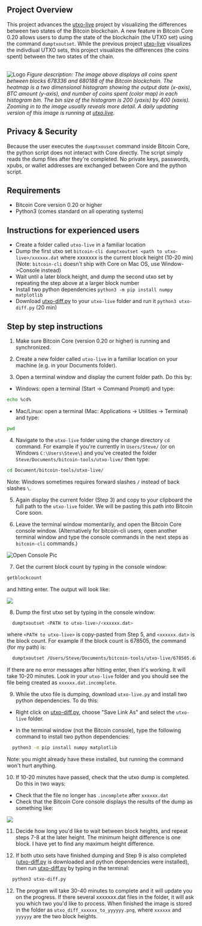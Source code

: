 <!-- ABOUT THE PROJECT -->

## Project Overview

This project advances the <a href='https://github.com/Unbesteveable/utxo-live'>utxo-live</a> project by visualizing the differences between two states of the Bitcoin blockchain. A new feature in Bitcoin Core 0.20 allows users to dump the state of the blockchain (the UTXO set) using the command `dumptxoutset`. While the previous project <a href='https://github.com/Unbesteveable/utxo-live'>utxo-live</a> visualizes the indivdiual UTXO sets, this project visualizes the differences (the coins spent) between the two states of the chain.
 
<br>

<img src="https://utxo.live/utxo_diff_678336_to_680188.png" alt="Logo" >
<em>Figure description: The image above displays all coins spent between blocks 678336 and 680188 of the Bitcoin blockchain. The heatmap is a two dimensional histogram showing the output date (x-axis), BTC amount (y-axis), and number of coins spent (color map) in each histogram bin. The bin size of the histogram is 200 (yaxis) by 400 (xaxis). Zooming in to the image usually reveals more detail. A daily updating version of this image is running at <a href=https://utxo.live/changes/yesterday.php/>utxo.live</a>.</em>


## Privacy & Security

Because the user executes the `dumptxouset` command inside Bitcoin Core, the python script does not interact with Core directly. The script simply reads the dump files after they're completed. No private keys, passwords, xpubs, or wallet addresses are exchanged between Core and the python script.

<!-- Requirements -->
## Requirements
* Bitcoin Core version 0.20 or higher
* Python3 (comes standard on all operating systems)


## Instructions for experienced users
* Create a folder called `utxo-live` in a familiar location
* Dump the first utxo set `bitcoin-cli dumptxoutset <path to utxo-live>/xxxxxx.dat` where xxxxxxx is the current block height (10-20 min)
   (Note: `bitcoin-cli` doesn't ship with Core on Mac OS, use Window->Console instead)
* Wait until a later block height, and dump the second utxo set by repeating the step above at a larger block number
* Install two python dependencies `python3 -m pip install numpy matplotlib` 
* Download <a href='https://github.com/Unbesteveable/utxo-diff/raw/main/utxo-diff.py'>utxo-diff.py<a> to your `utxo-live` folder and run it `python3 utxo-diff.py` (20 min)

## Step by step instructions
1. Make sure Bitcoin Core (version 0.20 or higher) is running and synchronized.

2. Create a new folder called `utxo-live` in a familiar location on your machine (e.g. in your Documents folder).

3. Open a terminal window and display the current folder path. Do this by:

  * Windows: open a terminal (Start -> Command Prompt) and type: 
  ```sh
  echo %cd%
  ```
  
  * Mac/Linux: open a terminal (Mac: Applications -> Utilities -> Terminal) and type:
  ```sh
  pwd
  ```
  
4. Navigate to the `utxo-live` folder using the change directory `cd` command. For example if you're currently in `Users/Steve/` (or on Windows `C:\Users\Steve\`) and you've created the folder  `Steve/Documents/bitcoin-tools/utxo-live/` then type: 

  ```sh
  cd Document/bitcoin-tools/utxo-live/
  ```
  Note: Windows sometimes requires forward slashes `/` instead of back slashes `\`.
  
5. Again display the current folder (Step 3) and copy to your clipboard the full path to the `utxo-live` folder. We will be pasting this path into Bitcoin Core soon.

6. Leave the terminal window momentarily, and open the Bitcoin Core console window. (Alternatively for bitcoin-cli users, open another terminal window and type the console commands in the next steps as `bitcoin-cli` commands.)

<img src="https://miro.medium.com/max/1098/1*DEukIfd6csdA6bbl2K5sSg.jpeg" alt="Open Console Pic" >

7. Get the current block count by typing in the console window:

  ```sh
  getblockcount
  ```
  and hitting enter. The output will look like:

<img src="https://utxo.live/getblockcount.png">
 

8. Dump the first utxo set by typing in the console window:

```sh
  dumptxoutset <PATH to utxo-live>/<xxxxxx.dat>
  ```
  where `<PATH to utxo-live>` is copy-pasted from Step 5, and `<xxxxxx.dat>` is the block count. For example if the block count is 678505, the command (for my path) is:

```sh
  dumptxoutset /Users/Steve/Documents/bitcoin-tools/utxo-live/678505.dat
  ```
  If there are no error messages after hitting enter, then it's working. It will take 10-20 minutes. Look in your `utxo-live` folder and you should see the file being created as `xxxxxx.dat.incomplete`.

9. While the utxo file is dumping, download `utxo-live.py` and install two python dependencies. To do this:
 
 * Right click on <a href='https://github.com/Unbesteveable/utxo-diff/raw/main/utxo-diff.py'>utxo-diff.py<a>, choose "Save Link As" and select the `utxo-live` folder.

 * In the terminal window (not the Bitcoin console), type the following command to install two python dependencies:
```sh
  python3 -m pip install numpy matplotlib
  ```

   Note: you might already have these installed, but running the command won't hurt anything.

10. If 10-20 minutes have passed, check that the utxo dump is completed. Do this in two ways:

   * Check that the file no longer has `.incomplete` after `xxxxxx.dat` 
   * Check that the Bitcoin Core console displays the results of the dump as something like:

<img src="https://utxo.live/dump_output2.png">

11. Decide how long you'd like to wait between block heights, and repeat steps 7-8 at the later height. The minimum height difference is one block. I have yet to find any maximum height difference. 

11. If both utxo sets have finished dumping and Step 9 is also completed (<a href='https://github.com/Unbesteveable/utxo-diff/raw/main/utxo-diff.py'>utxo-diff.py<a> is downloaded and python dependencies were installed), then run <a href='https://github.com/Unbesteveable/utxo-diff/raw/main/utxo-diff.py'>utxo-diff.py<a> by typing in the terminal:

```sh
  python3 utxo-diff.py
  ```

12. The program will take 30-40 minutes to complete and it will update you on the progress. If there several xxxxxxx.dat files in the folder, it will ask you which two you'd like to process. When finished the image is stored in the folder as `utxo_diff_xxxxxx_to_yyyyyy.png`, where `xxxxxx` and `yyyyyy` are the two block heights.

 
 
